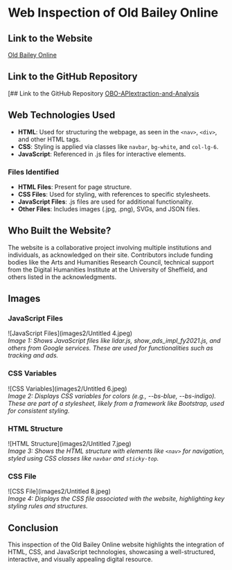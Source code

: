# Web Inspection of Old Bailey Online

## Link to the Website
[Old Bailey Online](https://www.oldbaileyonline.org)

## Link to the GitHub Repository
[## Link to the GitHub Repository
[OBO-APIextraction-and-Analysis](https://github.com/spmp/OBO-APIextraction-and-Analysis)


## Web Technologies Used
- **HTML**: Used for structuring the webpage, as seen in the `<nav>`, `<div>`, and other HTML tags.
- **CSS**: Styling is applied via classes like `navbar`, `bg-white`, and `col-lg-6`.
- **JavaScript**: Referenced in .js files for interactive elements.

### Files Identified
- **HTML Files**: Present for page structure.
- **CSS Files**: Used for styling, with references to specific stylesheets.
- **JavaScript Files**: .js files are used for additional functionality.
- **Other Files**: Includes images (.jpg, .png), SVGs, and JSON files.

## Who Built the Website?
The website is a collaborative project involving multiple institutions and individuals, as acknowledged on their site. Contributors include funding bodies like the Arts and Humanities Research Council, technical support from the Digital Humanities Institute at the University of Sheffield, and others listed in the acknowledgments.

## Images

### JavaScript Files
![JavaScript Files](images2/Untitled 4.jpeg)  
*Image 1: Shows JavaScript files like lidar.js, show_ads_impl_fy2021.js, and others from Google services. These are used for functionalities such as tracking and ads.*

### CSS Variables
![CSS Variables](images2/Untitled 6.jpeg)  
*Image 2: Displays CSS variables for colors (e.g., --bs-blue, --bs-indigo). These are part of a stylesheet, likely from a framework like Bootstrap, used for consistent styling.*

### HTML Structure
![HTML Structure](images2/Untitled 7.jpeg)  
*Image 3: Shows the HTML structure with elements like `<nav>` for navigation, styled using CSS classes like `navbar` and `sticky-top`.*

### CSS File
![CSS File](images2/Untitled 8.jpeg)  
*Image 4: Displays the CSS file associated with the website, highlighting key styling rules and structures.*

## Conclusion
This inspection of the Old Bailey Online website highlights the integration of HTML, CSS, and JavaScript technologies, showcasing a well-structured, interactive, and visually appealing digital resource.
